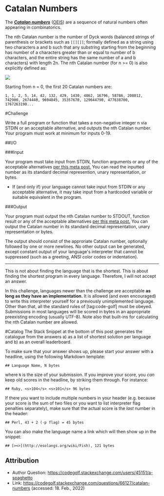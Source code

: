 # Catalan Numbers

The ***[Catalan numbers][1]*** ([OEIS](https://oeis.org/A000108)) are a sequence of natural numbers often appearing in combinatorics. 

The nth Catalan number is the number of Dyck words (balanced strings of parenthesis or brackets such as `[[][]]`; formally defined as a string using two characters a and b such that any substring starting from the beginning has number of a characters greater than or equal to number of b characters, and the entire string has the same number of a and b characters) with length 2n. The nth Catalan number (for n >= 0) is also explicitly defined as:

[![][2]][2]

Starting from n = 0, the first 20 Catalan numbers are:

    1, 1, 2, 5, 14, 42, 132, 429, 1430, 4862, 16796, 58786, 208012, 742900, 2674440, 9694845, 35357670, 129644790, 477638700, 1767263190...
#Challenge

Write a full program or function that takes a non-negative integer n via STDIN or an acceptable alternative, and outputs the nth Catalan number. Your program must work at minimum for inputs 0-19.

##I/O

###Input

Your program must take input from STDIN, function arguments or any of the acceptable alternatives [per this meta post.](http://meta.codegolf.stackexchange.com/questions/2447/default-for-code-golf-input-output-methods) You can read the inputted number as its standard decimal represention, unary representation, or bytes.

* If (and only if) your language cannot take input from STDIN or any acceptable alternative, it may take input from a hardcoded variable or suitable equivalent in the program.

###Output

Your program must output the nth Catalan number to STDOUT, function result or any of the acceptable alternatives [per this meta post.](http://meta.codegolf.stackexchange.com/questions/2447/default-for-code-golf-input-output-methods) You can output the Catalan number in its standard decimal representation, unary representation or bytes.

The output should consist of the approriate Catalan number, optionally followed by one or more newlines. No other output can be generated, except constant output of your language's interpreter that cannot be suppressed (such as a greeting, ANSI color codes or indentation).

---

This is not about finding the language that is the shortest. This is about finding the shortest program in every language. Therefore, I will not accept an answer.

In this challenge, languages newer than the challenge are acceptable **as long as they have an implementation.** It is allowed (and even encouraged) to write this interpreter yourself for a previously unimplemented language. Other than that, all the standard rules of [tag:code-golf] must be obeyed. Submissions in most languages will be scored in bytes in an appropriate preexisting encoding (usually UTF-8). Note also that built-ins for calculating the nth Catalan number are allowed.

#Catalog
The Stack Snippet at the bottom of this post generates the catalogue from the answers a) as a list of shortest solution per language and b) as an overall leaderboard.

To make sure that your answer shows up, please start your answer with a headline, using the following Markdown template:

    ## Language Name, N bytes

where `N` is the size of your submission. If you improve your score, you *can* keep old scores in the headline, by striking them through. For instance:

    ## Ruby, <s>104</s> <s>101</s> 96 bytes

If there you want to include multiple numbers in your header (e.g. because your score is the sum of two files or you want to list interpreter flag penalties separately), make sure that the actual score is the *last* number in the header:

    ## Perl, 43 + 2 (-p flag) = 45 bytes

You can also make the language name a link which will then show up in the snippet:

    ## [><>](http://esolangs.org/wiki/Fish), 121 bytes

  [1]: https://en.wikipedia.org/wiki/Catalan_number
  [2]: catalan.gif

## Attribution

- Author Question: https://codegolf.stackexchange.com/users/45151/a-spaghetto
- Link: https://codegolf.stackexchange.com/questions/66127/catalan-numbers (accessed: 18. Feb., 2022)